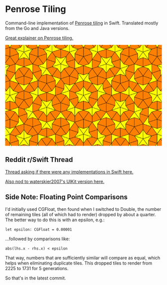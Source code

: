 #  Penrose Tiling

Command-line implementation of [Penrose tiling](https://rosettacode.org/wiki/Penrose_tiling) in Swift. Translated mostly from the Go and Java versions.

[Great explainer on Penrose tiling.](https://preshing.com/20110831/penrose-tiling-explained/)

![Example output](penrose_tiling.png)

## Reddit r/Swift Thread

[Thread asking if there were any implementations in Swift here.](https://www.reddit.com/r/swift/comments/kwdj38/does_anyone_know_if_swifts_version_of_penrose/)

[Also nod to waterskier2007's UIKit version here.](https://gist.github.com/waterskier2007/4584bdd4c0b2f3f90e765b9a50747e48)

## Side Note: Floating Point Comparisons

I'd initially used CGFloat, then found when I switched to Double, the number of remaining tiles (all of which had to render) dropped by about a quarter. The better way to do this is with an epsilon, e.g.:

    let epsilon: CGFloat = 0.00001

…followed by comparisons like:

    abs(lhs.x - rhs.x) < epsilon

That way, numbers that are sufficiently similar will compare as equal, which helps when eliminating duplicate tiles. This dropped tiles to render from 2225 to 1731 for 5 generations.

So that's in the latest commit.
